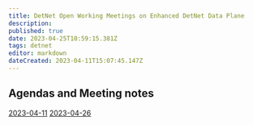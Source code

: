 ```yaml
---
title: DetNet Open Working Meetings on Enhanced DetNet Data Plane
description: 
published: true
date: 2023-04-25T10:59:15.381Z
tags: detnet
editor: markdown
dateCreated: 2023-04-11T15:07:45.147Z
---
```




## Agendas and Meeting notes

[2023-04-11](/group/detnet/wmosq/2023-04-11)
[2023-04-26](/group/detnet/wmosq/2023-04-26)
